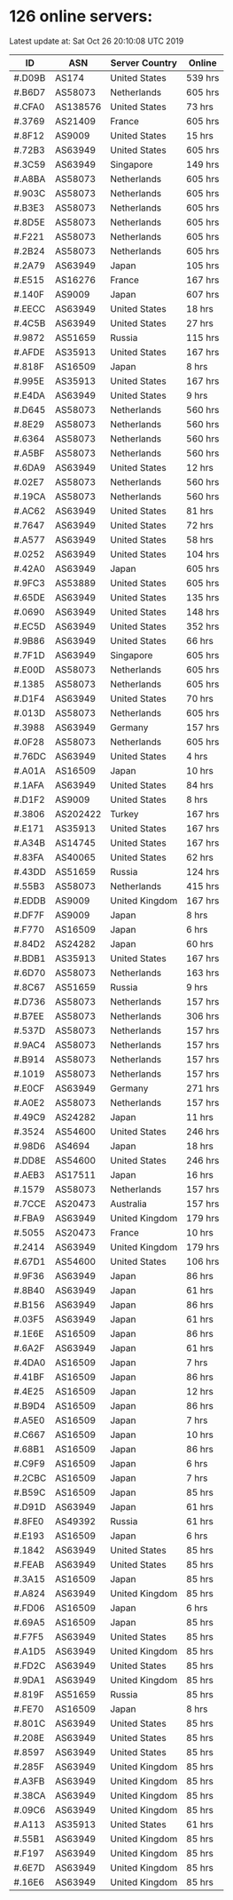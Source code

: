 # 126 online servers:

Latest update at: Sat Oct 26 20:10:08 UTC 2019

| ID | ASN | Server Country | Online |
| -- | --- | -------------- | ------ |
| #.D09B | AS174 | United States | 539 hrs |
| #.B6D7 | AS58073 | Netherlands | 605 hrs |
| #.CFA0 | AS138576 | United States | 73 hrs |
| #.3769 | AS21409 | France | 605 hrs |
| #.8F12 | AS9009 | United States | 15 hrs |
| #.72B3 | AS63949 | United States | 605 hrs |
| #.3C59 | AS63949 | Singapore | 149 hrs |
| #.A8BA | AS58073 | Netherlands | 605 hrs |
| #.903C | AS58073 | Netherlands | 605 hrs |
| #.B3E3 | AS58073 | Netherlands | 605 hrs |
| #.8D5E | AS58073 | Netherlands | 605 hrs |
| #.F221 | AS58073 | Netherlands | 605 hrs |
| #.2B24 | AS58073 | Netherlands | 605 hrs |
| #.2A79 | AS63949 | Japan | 105 hrs |
| #.E515 | AS16276 | France | 167 hrs |
| #.140F | AS9009 | Japan | 607 hrs |
| #.EECC | AS63949 | United States | 18 hrs |
| #.4C5B | AS63949 | United States | 27 hrs |
| #.9872 | AS51659 | Russia | 115 hrs |
| #.AFDE | AS35913 | United States | 167 hrs |
| #.818F | AS16509 | Japan | 8 hrs |
| #.995E | AS35913 | United States | 167 hrs |
| #.E4DA | AS63949 | United States | 9 hrs |
| #.D645 | AS58073 | Netherlands | 560 hrs |
| #.8E29 | AS58073 | Netherlands | 560 hrs |
| #.6364 | AS58073 | Netherlands | 560 hrs |
| #.A5BF | AS58073 | Netherlands | 560 hrs |
| #.6DA9 | AS63949 | United States | 12 hrs |
| #.02E7 | AS58073 | Netherlands | 560 hrs |
| #.19CA | AS58073 | Netherlands | 560 hrs |
| #.AC62 | AS63949 | United States | 81 hrs |
| #.7647 | AS63949 | United States | 72 hrs |
| #.A577 | AS63949 | United States | 58 hrs |
| #.0252 | AS63949 | United States | 104 hrs |
| #.42A0 | AS63949 | Japan | 605 hrs |
| #.9FC3 | AS53889 | United States | 605 hrs |
| #.65DE | AS63949 | United States | 135 hrs |
| #.0690 | AS63949 | United States | 148 hrs |
| #.EC5D | AS63949 | United States | 352 hrs |
| #.9B86 | AS63949 | United States | 66 hrs |
| #.7F1D | AS63949 | Singapore | 605 hrs |
| #.E00D | AS58073 | Netherlands | 605 hrs |
| #.1385 | AS58073 | Netherlands | 605 hrs |
| #.D1F4 | AS63949 | United States | 70 hrs |
| #.013D | AS58073 | Netherlands | 605 hrs |
| #.3988 | AS63949 | Germany | 157 hrs |
| #.0F28 | AS58073 | Netherlands | 605 hrs |
| #.76DC | AS63949 | United States | 4 hrs |
| #.A01A | AS16509 | Japan | 10 hrs |
| #.1AFA | AS63949 | United States | 84 hrs |
| #.D1F2 | AS9009 | United States | 8 hrs |
| #.3806 | AS202422 | Turkey | 167 hrs |
| #.E171 | AS35913 | United States | 167 hrs |
| #.A34B | AS14745 | United States | 167 hrs |
| #.83FA | AS40065 | United States | 62 hrs |
| #.43DD | AS51659 | Russia | 124 hrs |
| #.55B3 | AS58073 | Netherlands | 415 hrs |
| #.EDDB | AS9009 | United Kingdom | 167 hrs |
| #.DF7F | AS9009 | Japan | 8 hrs |
| #.F770 | AS16509 | Japan | 6 hrs |
| #.84D2 | AS24282 | Japan | 60 hrs |
| #.BDB1 | AS35913 | United States | 167 hrs |
| #.6D70 | AS58073 | Netherlands | 163 hrs |
| #.8C67 | AS51659 | Russia | 9 hrs |
| #.D736 | AS58073 | Netherlands | 157 hrs |
| #.B7EE | AS58073 | Netherlands | 306 hrs |
| #.537D | AS58073 | Netherlands | 157 hrs |
| #.9AC4 | AS58073 | Netherlands | 157 hrs |
| #.B914 | AS58073 | Netherlands | 157 hrs |
| #.1019 | AS58073 | Netherlands | 157 hrs |
| #.E0CF | AS63949 | Germany | 271 hrs |
| #.A0E2 | AS58073 | Netherlands | 157 hrs |
| #.49C9 | AS24282 | Japan | 11 hrs |
| #.3524 | AS54600 | United States | 246 hrs |
| #.98D6 | AS4694 | Japan | 18 hrs |
| #.DD8E | AS54600 | United States | 246 hrs |
| #.AEB3 | AS17511 | Japan | 16 hrs |
| #.1579 | AS58073 | Netherlands | 157 hrs |
| #.7CCE | AS20473 | Australia | 157 hrs |
| #.FBA9 | AS63949 | United Kingdom | 179 hrs |
| #.5055 | AS20473 | France | 10 hrs |
| #.2414 | AS63949 | United Kingdom | 179 hrs |
| #.67D1 | AS54600 | United States | 106 hrs |
| #.9F36 | AS63949 | Japan | 86 hrs |
| #.8B40 | AS63949 | Japan | 61 hrs |
| #.B156 | AS63949 | Japan | 86 hrs |
| #.03F5 | AS63949 | Japan | 61 hrs |
| #.1E6E | AS16509 | Japan | 86 hrs |
| #.6A2F | AS63949 | Japan | 61 hrs |
| #.4DA0 | AS16509 | Japan | 7 hrs |
| #.41BF | AS16509 | Japan | 86 hrs |
| #.4E25 | AS16509 | Japan | 12 hrs |
| #.B9D4 | AS16509 | Japan | 86 hrs |
| #.A5E0 | AS16509 | Japan | 7 hrs |
| #.C667 | AS16509 | Japan | 10 hrs |
| #.68B1 | AS16509 | Japan | 86 hrs |
| #.C9F9 | AS16509 | Japan | 6 hrs |
| #.2CBC | AS16509 | Japan | 7 hrs |
| #.B59C | AS16509 | Japan | 85 hrs |
| #.D91D | AS63949 | Japan | 61 hrs |
| #.8FE0 | AS49392 | Russia | 61 hrs |
| #.E193 | AS16509 | Japan | 6 hrs |
| #.1842 | AS63949 | United States | 85 hrs |
| #.FEAB | AS63949 | United States | 85 hrs |
| #.3A15 | AS16509 | Japan | 85 hrs |
| #.A824 | AS63949 | United Kingdom | 85 hrs |
| #.FD06 | AS16509 | Japan | 6 hrs |
| #.69A5 | AS16509 | Japan | 85 hrs |
| #.F7F5 | AS63949 | United States | 85 hrs |
| #.A1D5 | AS63949 | United Kingdom | 85 hrs |
| #.FD2C | AS63949 | United States | 85 hrs |
| #.9DA1 | AS63949 | United Kingdom | 85 hrs |
| #.819F | AS51659 | Russia | 85 hrs |
| #.FE70 | AS16509 | Japan | 8 hrs |
| #.801C | AS63949 | United States | 85 hrs |
| #.208E | AS63949 | United States | 85 hrs |
| #.8597 | AS63949 | United States | 85 hrs |
| #.285F | AS63949 | United Kingdom | 85 hrs |
| #.A3FB | AS63949 | United Kingdom | 85 hrs |
| #.38CA | AS63949 | United Kingdom | 85 hrs |
| #.09C6 | AS63949 | United Kingdom | 85 hrs |
| #.A113 | AS35913 | United States | 61 hrs |
| #.55B1 | AS63949 | United Kingdom | 85 hrs |
| #.F197 | AS63949 | United Kingdom | 85 hrs |
| #.6E7D | AS63949 | United Kingdom | 85 hrs |
| #.16E6 | AS63949 | United Kingdom | 85 hrs |

